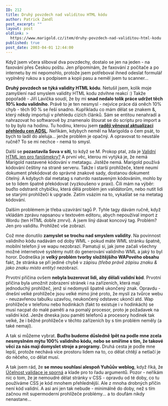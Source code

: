 ```yaml
---
ID: 212
title: Druhý povzdech nad validitou HTML kódu
author: Patrick Zandl
post_excerpt: ""
layout: post
oldlink: >
  https://www.marigold.cz/item/druhy-povzdech-nad-validitou-html-kodu
published: true
post_date: 2003-04-01 12:44:00
---
```

<p>
Když jsem včera sliboval dva povzdechy, dostalo se jen na jeden - na faxování přes Českou poštu. Jen připomínám, že faxování z počítače a po internetu by mi nepomohlo, protože jsem potřeboval ihned odeslat formulář vyplněný rukou a s podpisem a kopii pasu a neměl jsem tu scanner...</p>

<p>
<STRONG>Druhý povzdech se týká validity HTML kódu</STRONG>. Netušil jsem, kolik moje zamyšlení nad smyslem validity HTML kodu zdvihne reakcí :) Takže popořadě - Jiří Lavička soudí, že by mi <STRONG>snad nedalo tolik práce udržet těch 10% kodu validního</STRONG>. Právě to je ten nesmysl - nejvíce práce dá oněch 10% chyb - těch 90 % se řeší snadno. Kupříkladu co mám dělat se znakem &amp;, který někdy importuji&#160;v přehledu cizích článků. Sám se entitou nenahradí a nahrazovat ho softwarově by znamenalo štourat se do scriptu pro import a to by bylo na hodinu. Tu hodinu, kterou jsem <STRONG><A href="/adsl"><STRONG>raději věnoval aktualizaci přehledu&#160;cen ADSL</STRONG></A></STRONG>. Neříkám, kdybych neměl na Marigolda o čem psát, to bych to ladil do aleluja... jenže problém je opačný. A opravovat to neustále ručně? To se mi nechce - nemá to smysl.</p>

<p>
Další se <STRONG>pozastavila Sova v síti, </STRONG>to když se M. Prokop ptal, zda je <A href="http://www.sovavsiti.cz/weblog/2003/03/29.html#bp20030329_valid_html">Validní HTML jen pro fanjšmekry?</A> A první věc, kterou mi vytýká je, že nemá Marigold nastavené kódování v metatagu. Jistěže nemá. Marigold používá kódování češtiny na straně serveru. Takže i starší prohlížeče, které neumí dokument překódovat do správné znakové sady, dostanou dokument čitelný. A kdybych dal metatag s natvrdo nastaveným kódováním, mohlo by se to lidem špatně překódovat (vyzkoušeno v praxi). Čili mám na výběr: buďto odstranit chybičku, která dělá problém jen validátorům, nebo nutit lidi se starými prohlížeči k upgrade. Zatím vsázím na to, vykašlat se na metatag kódování. </p>

<p>
Dalším problémem je třeba uzavírání tagů P. Tyhle tagy dávám ručně, když vkládám zprávu napsanou v textovém editoru, abych nepoužíval import z Wordu (ten HTML dobře zmrví). A jsem líný dávat koncový tag. Problém? Jen pro validitu. Prohlížeč vše zobrazí. </p>

<p>
Což mne donutilo <STRONG>zamyslet se trochu nad smyslem validity</STRONG>. Na povinnost validního kódu nadávám od doby WML - pokud máte WML stránku špatně, mobilní telefon ji ve wapu nezobrazí. Pamatuji si, jak jsme začali všechny možné internetové systémy nutit do generování validního WML a jaký to byl horor. Dodneška je <STRONG>velký problém tvorby složitějšího WAPového obsahu</STRONG> fakt, že stránka se při jediné chybě v zápisu <EM>(třeba právě zápisu znaku &amp; jako znaku místo entity) </EM>nezobrazí.</p>

<p>
Prvotní příčina ovšem <STRONG>nebyla buzerovat lidi, aby dělali validní kód</STRONG>. Prvotní příčina byla umožnit zobrazení stránek i na zařízeních, která mají jednoduchý prohlížeč, jenž si nedomyslí špatně ukončený znak. Opravdu - dnešní velké prohlížeče jsou velké mimo jiné proto, že myslí za tvůrce webu - neuzavřenou tabulku uzavřou, neukončený odstavec ukončí atd. Wap prohlížeče v telefonu nebo hodinkách (fakt to existuje i v hodinkách) se musí nacpat do malé paměti a na pomalý procesor, proto je požadavek na validní kód. Jenže dneska jsou paměti telefonů a procesory hodinek tak velké, že i běžné prohlížeče v těchto zařízeních by s tím problém neměly (a také nemají).</p>

<p>
A tak si můžeme vybrat. <STRONG>Buďto budeme důsledně lpět na podle mne zcela nesmyslném mýtu 100% validního kódu, nebo se smíříme s tím, že takové věci za nás mají domyslet stroje a programy.</STRONG> Druhá cesta je podle mne lepší, protože nechává více prostoru lidem na to, co dělat chtějí a netlačí je do něčeho, co dělat musí.</p>

<p>
A tak jsem rád, že <STRONG>se mnou souhlasí alespoň Yuhůův weblog</STRONG>, když říká, že <A href="http://dusan.pc-slany.cz/weblog/archiv/200303.html#validita2">Účelnost validace je sporná</A> a klade pro to řadu argumentů. Pozor - neříkám nic o tom, že je&#160;nemoudré dělat stránky v CSS - opravdu od té doby, co tu používáme CSS je kód mnohem přehlednější. Ale z mnoha drobných příčin není kód validní. A asi ani jen tak nebude - minimálně do doby, než s tím začnou mít supermoderní prohlížeče problémy... a to doufám nikdy nenastane...</p>
